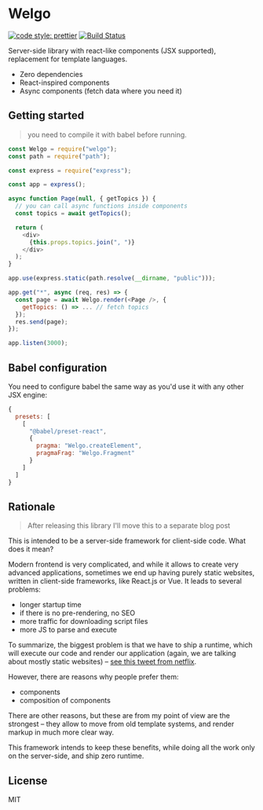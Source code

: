# Welgo

[![code style: prettier](https://img.shields.io/badge/code_style-prettier-ff69b4.svg?style=flat-square)](https://github.com/prettier/prettier)
[![Build Status](https://travis-ci.org/Bloomca/welgo.svg?branch=master)](https://travis-ci.org/Bloomca/welgo)

Server-side library with react-like components (JSX supported), replacement for template languages.

- Zero dependencies
- React-inspired components
- Async components (fetch data where you need it)

## Getting started

> you need to compile it with babel before running.

```js
const Welgo = require("welgo");
const path = require("path");

const express = require("express");

const app = express();

async function Page(null, { getTopics }) {
  // you can call async functions inside components
  const topics = await getTopics();

  return (
    <div>
      {this.props.topics.join(", ")}
    </div>
  );
}

app.use(express.static(path.resolve(__dirname, "public")));

app.get("*", async (req, res) => {
  const page = await Welgo.render(<Page />, {
    getTopics: () => ... // fetch topics
  });
  res.send(page);
});

app.listen(3000);
```

## Babel configuration

You need to configure babel the same way as you'd use it with any other JSX engine:

```js
{
  presets: [
    [
      "@babel/preset-react",
      {
        pragma: "Welgo.createElement",
        pragmaFrag: "Welgo.Fragment"
      }
    ]
  ]
}
```

## Rationale

> After releasing this library I'll move this to a separate blog post

This is intended to be a server-side framework for client-side code. What does it mean?

Modern frontend is very complicated, and while it allows to create very advanced applications, sometimes we end up having purely static websites, written in client-side frameworks, like React.js or Vue. It leads to several problems:
- longer startup time
- if there is no pre-rendering, no SEO
- more traffic for downloading script files
- more JS to parse and execute

To summarize, the biggest problem is that we have to ship a runtime, which will execute our code and render our application (again, we are talking about mostly static websites) – [see this tweet from netflix](https://mobile.twitter.com/NetflixUIE/status/923374215041912833).

However, there are reasons why people prefer them:
- components
- composition of components

There are other reasons, but these are from my point of view are the strongest – they allow to move from old template systems, and render markup in much more clear way.

This framework intends to keep these benefits, while doing all the work only on the server-side, and ship zero runtime.

## License

MIT